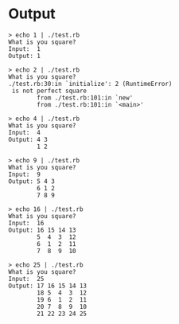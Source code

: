 # Output

    > echo 1 | ./test.rb
    What is you square?
    Input:  1
    Output: 1

    > echo 2 | ./test.rb
    What is you square?
    ./test.rb:30:in `initialize': 2 (RuntimeError)
     is not perfect square
            from ./test.rb:101:in `new'
            from ./test.rb:101:in `<main>'

    > echo 4 | ./test.rb
    What is you square?
    Input:  4
    Output: 4 3
            1 2

    > echo 9 | ./test.rb
    What is you square?
    Input:  9
    Output: 5 4 3
            6 1 2
            7 8 9

    > echo 16 | ./test.rb
    What is you square?
    Input:  16
    Output: 16 15 14 13
            5  4  3  12
            6  1  2  11
            7  8  9  10

    > echo 25 | ./test.rb
    What is you square?
    Input:  25
    Output: 17 16 15 14 13
            18 5  4  3  12
            19 6  1  2  11
            20 7  8  9  10
            21 22 23 24 25
